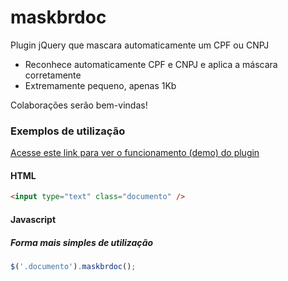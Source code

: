 # maskbrdoc
Plugin jQuery que mascara automaticamente um CPF ou CNPJ

- Reconhece automaticamente CPF e CNPJ e aplica a máscara corretamente
- Extremamente pequeno, apenas 1Kb

Colaborações serão bem-vindas!

### Exemplos de utilização

[Acesse este link para ver o funcionamento (demo) do plugin](https://jsfiddle.net/masimao/qaog7cf5/2/)

#### HTML

```html
<input type="text" class="documento" />
```

#### Javascript

##### Forma mais simples de utilização

```javascript
$('.documento').maskbrdoc();
```
